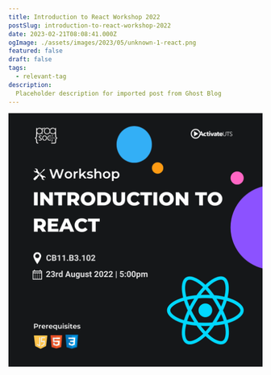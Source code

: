 ```yaml
---
title: Introduction to React Workshop 2022
postSlug: introduction-to-react-workshop-2022
date: 2023-02-21T08:08:41.000Z
ogImage: ./assets/images/2023/05/unknown-1-react.png
featured: false
draft: false
tags:
  - relevant-tag
description:
  Placeholder description for imported post from Ghost Blog 
---
```

![Featured Image](./assets/images/2023/05/unknown-1-react.png)


